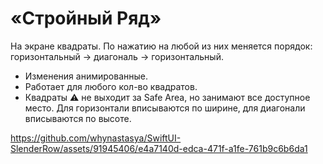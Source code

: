 # «Стройный Ряд»

На экране квадраты. По нажатию на любой из них меняется порядок: горизонтальный -> диагональ -> горизонтальный.

- Изменения анимированные.
- Работает для любого кол-во квадратов.
- Квадраты ⚠️ не выходит за Safe Area, но занимают все доступное место. Для горизонтали вписываются по ширине, для диагонали вписываются по высоте.

https://github.com/whynastasya/SwiftUI-SlenderRow/assets/91945406/e4a7140d-edca-471f-a1fe-761b9c6b6da1

